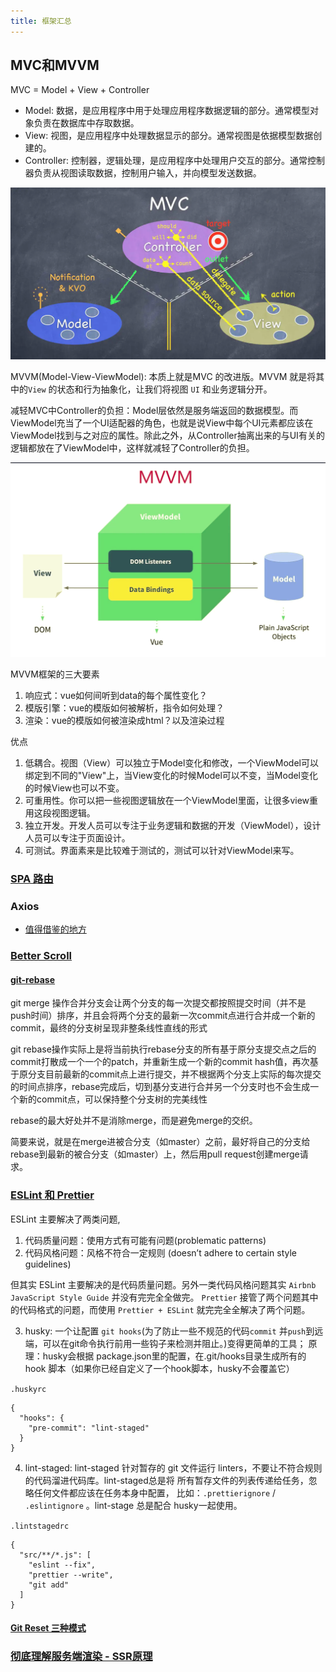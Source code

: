 ```yaml
---
title: 框架汇总
---
```


## MVC和MVVM
MVC = Model + View + Controller

- Model: 数据，是应用程序中用于处理应用程序数据逻辑的部分。通常模型对象负责在数据库中存取数据。
- View: 视图，是应用程序中处理数据显示的部分。通常视图是依据模型数据创建的。
- Controller: 控制器，逻辑处理，是应用程序中处理用户交互的部分。通常控制器负责从视图读取数据，控制用户输入，并向模型发送数据。

![](./image/mvc.png)

MVVM(Model-View-ViewModel): 本质上就是MVC 的改进版。MVVM 就是将其中的`View` 的状态和行为抽象化，让我们将视图 `UI` 和业务逻辑分开。

减轻MVC中Controller的负担：Model层依然是服务端返回的数据模型。而ViewModel充当了一个UI适配器的角色，也就是说View中每个UI元素都应该在ViewModel找到与之对应的属性。除此之外，从Controller抽离出来的与UI有关的逻辑都放在了ViewModel中，这样就减轻了Controller的负担。

![](./image/mvvm.png)

MVVM框架的三大要素
1. 响应式：vue如何间听到data的每个属性变化？
2. 模版引擎：vue的模版如何被解析，指令如何处理？
3. 渲染：vue的模版如何被渲染成html？以及渲染过程

优点

1. 低耦合。视图（View）可以独立于Model变化和修改，一个ViewModel可以绑定到不同的"View"上，当View变化的时候Model可以不变，当Model变化的时候View也可以不变。
2. 可重用性。你可以把一些视图逻辑放在一个ViewModel里面，让很多view重用这段视图逻辑。
3. 独立开发。开发人员可以专注于业务逻辑和数据的开发（ViewModel），设计人员可以专注于页面设计。
4. 可测试。界面素来是比较难于测试的，测试可以针对ViewModel来写。

### [SPA 路由](https://juejin.im/post/6895882310458343431)

### Axios
- [值得借鉴的地方](https://juejin.im/post/6885471967714115597)

### [Better Scroll](https://juejin.im/post/6876943860988772360)

#### [git-rebase](https://www.jianshu.com/p/6960811ac89c)

git merge 操作合并分支会让两个分支的每一次提交都按照提交时间（并不是push时间）排序，并且会将两个分支的最新一次commit点进行合并成一个新的commit，最终的分支树呈现非整条线性直线的形式

git rebase操作实际上是将当前执行rebase分支的所有基于原分支提交点之后的commit打散成一个一个的patch，并重新生成一个新的commit hash值，再次基于原分支目前最新的commit点上进行提交，并不根据两个分支上实际的每次提交的时间点排序，rebase完成后，切到基分支进行合并另一个分支时也不会生成一个新的commit点，可以保持整个分支树的完美线性

rebase的最大好处并不是消除merge，而是避免merge的交织。

简要来说，就是在merge进被合分支（如master）之前，最好将自己的分支给rebase到最新的被合分支（如master）上，然后用pull request创建merge请求。

### [ESLint 和 Prettier](https://zhuanlan.zhihu.com/p/80574300)
ESLint 主要解决了两类问题, 

1. 代码质量问题：使用方式有可能有问题(problematic patterns)
2. 代码风格问题：风格不符合一定规则 (doesn’t adhere to certain style guidelines)

但其实 ESLint 主要解决的是代码质量问题。另外一类代码风格问题其实 `Airbnb JavaScript Style Guide` 并没有完完全全做完。
`Prettier` 接管了两个问题其中的代码格式的问题，而使用 `Prettier + ESLint` 就完完全全解决了两个问题。

3. husky: 一个让配置 `git hooks`(为了防止一些不规范的代码`commit` 并`push`到远端，可以在git命令执行前用一些钩子来检测并阻止。)变得更简单的工具；
原理：husky会根据 package.json里的配置，在.git/hooks目录生成所有的 hook 脚本（如果你已经自定义了一个hook脚本，husky不会覆盖它）

`.huskyrc`

````config
{
  "hooks": {
    "pre-commit": "lint-staged"
  }
}
````

4. lint-staged: lint-staged 针对暂存的 git 文件运行 linters，不要让不符合规则的代码溜进代码库。lint-staged总是将 所有暂存文件的列表传递给任务，忽略任何文件都应该在任务本身中配置，
比如：`.prettierignore` / `.eslintignore` 。lint-stage 总是配合 husky一起使用。

`.lintstagedrc`
```cofgig
{
  "src/**/*.js": [
    "eslint --fix",
    "prettier --write",
    "git add"
  ]
}
```
#### [Git Reset 三种模式](https://www.jianshu.com/p/c2ec5f06cf1a)

### [彻底理解服务端渲染 - SSR原理](https://github.com/yacan8/blog/issues/30)

